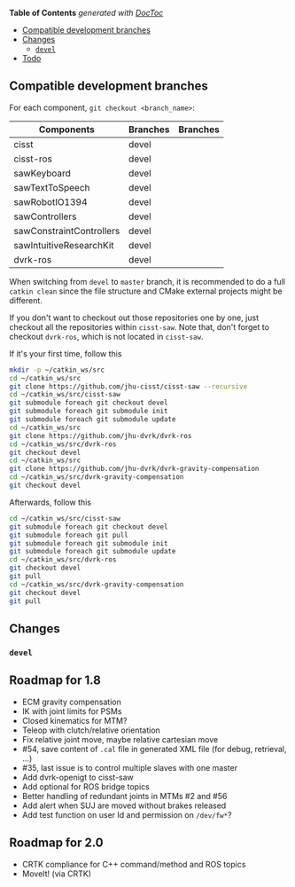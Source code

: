 <!-- START doctoc generated TOC please keep comment here to allow auto update -->
<!-- DON'T EDIT THIS SECTION, INSTEAD RE-RUN doctoc TO UPDATE -->
**Table of Contents**  *generated with [DocToc](https://github.com/thlorenz/doctoc)*

- [Compatible development branches](#compatible-development-branches)
- [Changes](#changes)
  - [`devel`](#devel)
- [Todo](#todo)

<!-- END doctoc generated TOC please keep comment here to allow auto update -->

## Compatible development branches

For each component, `git checkout <branch_name>`:

| Components               | Branches      | Branches     |
| ------------------------ | ------------- |------------- |
| cisst                    | devel         |         |
| cisst-ros                | devel         |         |
| sawKeyboard              | devel         |         |
| sawTextToSpeech          | devel         |         |
| sawRobotIO1394           | devel         |         |
| sawControllers           | devel         |         |
| sawConstraintControllers | devel         |         |
| sawIntuitiveResearchKit  | devel         |         |
| dvrk-ros                 | devel         |         |

When switching from `devel` to `master` branch, it is recommended to do a full `catkin clean` since the file structure and CMake external projects might be different.

If you don't want to checkout out those repositories one by one, just checkout all the repositories within `cisst-saw`. Note that, don't forget to checkout `dvrk-ros`, which is not located in `cisst-saw`.

If it's your first time, follow this

```bash
mkdir -p ~/catkin_ws/src
cd ~/catkin_ws/src
git clone https://github.com/jhu-cisst/cisst-saw --recursive
cd ~/catkin_ws/src/cisst-saw
git submodule foreach git checkout devel
git submodule foreach git submodule init
git submodule foreach git submodule update
cd ~/catkin_ws/src
git clone https://github.com/jhu-dvrk/dvrk-ros
cd ~/catkin_ws/src/dvrk-ros
git checkout devel
cd ~/catkin_ws/src
git clone https://github.com/jhu-dvrk/dvrk-gravity-compensation
cd ~/catkin_ws/src/dvrk-gravity-compensation
git checkout devel
```

Afterwards, follow this

```bash
cd ~/catkin_ws/src/cisst-saw
git submodule foreach git checkout devel
git submodule foreach git pull
git submodule foreach git submodule init
git submodule foreach git submodule update
cd ~/catkin_ws/src/dvrk-ros
git checkout devel
git pull
cd ~/catkin_ws/src/dvrk-gravity-compensation
git checkout devel
git pull
```

## Changes

### `devel`

## Roadmap for 1.8

* ECM gravity compensation
* IK with joint limits for PSMs
* Closed kinematics for MTM?
* Teleop with clutch/relative orientation
* Fix relative joint move, maybe relative cartesian move
* #54, save content of `.cal` file in generated XML file (for debug, retrieval, ...)
* #35, last issue is to control multiple slaves with one master
* Add dvrk-openigt to cisst-saw
* Add optional for ROS bridge topics
* Better handling of redundant joints in MTMs #2 and #56 
* Add alert when SUJ are moved without brakes released
* Add test function on user Id and permission on `/dev/fw*`?

## Roadmap for 2.0

* CRTK compliance for C++ command/method and ROS topics
* MoveIt! (via CRTK)
